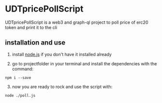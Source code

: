 # UDTpricePollScript

UDTpricePollScript is a web3 and graph-ql project to poll price of erc20 token and print it to the cli 

## installation and use

1. install [node.js](https://nodejs.org/en/download/) if you don't have it installed already

2. go to projectfolder in your terminal and install the dependencies with the command: 
```
npm i --save
``` 

3. now you are ready to rock and use the script with:
```
node ./poll.js
```
